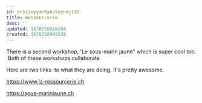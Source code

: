 ```yaml
---
id: hn51zwyymn9a9z5nynmjt3f
title: Ressourcerie
desc: ''
updated: 1678256910394
created: 1678256905538
---
```


There is a second workshop, 'Le sous-marin jaune" which is super cool too.  Both of these workshops collaborate

Here are two links  to what they are doing. It's pretty awesome.

https://www.la-ressourcerie.ch

https://sous-marinjaune.ch
